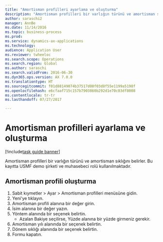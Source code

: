 ```yaml
--- 
title: "Amortisman profilleri ayarlama ve oluşturma"
description: "Amortisman profilleri bir varlığın türünü ve amortisman sıklığını belirler."
author: saraschi2
manager: AnnBe
ms.date: 11/14/2016
ms.topic: business-process
ms.prod: 
ms.service: dynamics-ax-applications
ms.technology: 
audience: Application User
ms.reviewer: twheeloc
ms.search.scope: Operations
ms.search.region: Global
ms.author: saraschi
ms.search.validFrom: 2016-06-30
ms.dyn365.ops.version: AX 7.0.0
ms.translationtype: HT
ms.sourcegitcommit: f01d88149074b37517d00f03d8f55e1199a5198f
ms.openlocfilehash: e6cfaaf715c157b7903860b292d1e70c03df8008
ms.contentlocale: tr-tr
ms.lasthandoff: 07/27/2017

---
```

# <a name="set-up-and-create-depreciation-profiles"></a>Amortisman profilleri ayarlama ve oluşturma

[!include[task guide banner](../../includes/task-guide-banner.md)]

Amortisman profilleri bir varlığın türünü ve amortisman sıklığını belirler.   Bu kayıtta USMF demo şirketi ve muhasebeci rolü kullanılmaktadır.


## <a name="create-a-depreciation-profile"></a>Amortisman profili oluşturma
1. Sabit kıymetler > Ayar > Amortisman profilleri menüsüne gidin.
2. Yeni'ye tıklayın.
3. Amortisman profili alanına bir değer girin.
4. İsim alanına bir değer yazın.
5. Yöntem alanında bir seçenek belirtin.
    * Azalan Bakiye seçilirse, Yüzde alanına bir yüzde girmeniz gerekir.  
6. Amortisman yılı alanında bir seçenek belirtin.
7. Dönem sıklığı alanında bir seçenek belirtin.
8. Formu kapatın.


